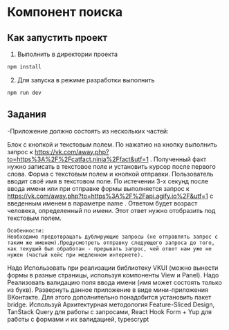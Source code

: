 # Компонент поиска

## Как запустить проект

1. Выполнить в директории проекта

```bash
npm install
```

2. Для запуска в режиме разработки выполнить

```bash
npm run dev
```

## Задания

-Приложение должно состоять из нескольких частей:

Блок с кнопкой и текстовым полем. По нажатию на кнопку выполнить запрос к https://vk.com/away.php?to=https%3A%2F%2Fcatfact.ninja%2Ffact&utf=1
. Полученный факт нужно записать в текстовое поле и установить курсор после первого слова.
Форма с текстовым полем и кнопкой отправки. Пользователь вводит своё имя в текстовом поле. По истечении 3-х секунд после ввода имени или при отправке формы выполняется запрос к https://vk.com/away.php?to=https%3A%2F%2Fapi.agify.io%2F&utf=1  с введенным именем в параметре name . Ответом будет возраст человека, определенный по имени. Этот ответ нужно отобразить под текстовым полем.

	Особенности:
	Необходимо предотвращать дублирующие запросы (не отправлять запрос с таким же именем).Предусмотреть отправку следующего запроса до того, как текущий был обработан - прерывать запрос, чей ответ нам уже не нужен (частый кейс при медленном интернете).
Надо Использовать при реализации библиотеку VKUI (можно вынести формы в разные страницы, используя компоненты View и Panel). Надо Реализовать валидацию поля ввода имени (имя может состоять только из букв). Развернуть данное приложение в виде мини-приложения ВКонтакте. Для этого дополнительно понадобится установить пакет bridge. Используй Архитектурная методология Feature-Sliced Design, TanStack Query для работы с запросами, React Hook Form + Yup для работы с формами и их валидацией, typescrypt
	